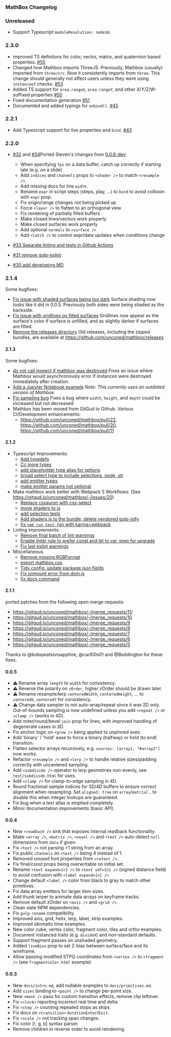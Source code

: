 ### MathBox Changelog

### Unreleased

- Support Typescript `moduleResolution: node16`.

### 2.3.0

- improved TS defintions for color, vector, matrix, and quaternion based properties. [#55](https://github.com/unconed/mathbox/pull/55)
- Changed how Mathbox imports ThreeJS. Previously, Mathbox (usually) imported from `three/src`. Now it consistently imports from `three`. This change should generally not affect users unless they were using `instanceof` checks. [#53](https://github.com/unconed/mathbox/pull/53)
- Added TS support for `area.rangeX`, `area.rangeY`, and other X/Y/Z/W-suffixed properties [#50](https://github.com/unconed/mathbox/pull/50)
- Fixed documentation generation [#51](https://github.com/unconed/mathbox/pull/51)
- Documented and added typings for `unbind()`. [#45](https://github.com/unconed/mathbox/pull/45)

### 2.2.1
- Add Typescript support for live properties and `bind`. [#43](https://github.com/unconed/mathbox/pull/43)

### 2.2.0

- [#32](https://github.com/unconed/mathbox/pull/32) and [#34](https://github.com/unconed/mathbox/pull/34)Ported Steven's changes from [0.0.6-dev](https://github.com/unconed/mathbox/blob/dev/CHANGES.md):

    - When specifying `fps` on a data buffer, catch up correctly if starting late (e.g. on a slide)
    - Add `indices` and `channels` props to `<shader />` to match `<resample />`.
    - Add missing docs for line `width`.
    - Rename `expr` in script steps (steps, play, ...) to `bind` to avoid collision with `expr` prop.
    - Fix origin/range changes not being picked up
    - Force `<layer />` to flatten to an orthogonal view
    - Fix rendering of partially filled buffers
    - Make closed lines/vectors work properly
    - Make closed surfaces work properly
    - Add optional `normals` to `<surface />`
    - Add `<latch />` to control expr/data updates when conditions change
- [#33 Separate linting and tests in Github Actions](https://github.com/unconed/mathbox/pull/33)
- [#31 remove gulp-eslint](https://github.com/unconed/mathbox/pull/31)
- [#30 add developing.MD](https://github.com/unconed/mathbox/pull/30)

### 2.1.4

Some bugfixes:

- [Fix issue with shaded surfaces being too dark](https://github.com/unconed/mathbox/pull/26) Surface shading now looks like it did in 0.0.5. Previously both sides were being shaded as the backside.
- [Fix issue with gridlines on filled surfaces](https://github.com/unconed/mathbox/pull/27) Gridlines now appear as the surface's color if surface is unfilled, and as slightly darker if surfaces are filled.
- [Remove the releases directory](https://github.com/unconed/mathbox/pull/28) Old releases, including the zipped bundles, are available at https://github.com/unconed/mathbox/releases

#### 2.1.3

Some bugfixes:

- [do not call inspect if mathbox was destroyed](https://github.com/unconed/mathbox/pull/23) Fixes an issue where Mathbox would asynchronously error if instances were destroyed immediately after creation.
- [Add a Jupyter Notebook example](https://github.com/unconed/mathbox/pull/17) _Note: This currently uses an outdated version of Mathbox._
- [Fix sampling bug](https://gitgud.io/unconed/mathbox/-/merge_requests/36) Fixes a bug where `width`, `height`, and `depth` could be increased but not decreased
- Mathbox has been moved from GitGud to Github. Various CI/Development enhancements:
  - https://github.com/unconed/mathbox/pull/22, https://github.com/unconed/mathbox/pull/20, https://github.com/unconed/mathbox/pull/11

#### 2.1.2

- Typescript Improvements:
  - [Add typedefs](https://gitgud.io/unconed/mathbox/-/merge_requests/28/)
  - [Cc more types](https://gitgud.io/unconed/mathbox/-/merge_requests/29/)
  - [add placeholder type alias for options](https://gitgud.io/unconed/mathbox/-/merge_requests/30/)
  - [broad select type to include selections, node, str](https://gitgud.io/unconed/mathbox/-/merge_requests/32/)
  - [add emitter types](https://gitgud.io/unconed/mathbox/-/merge_requests/33/)
  - [make emitter params not optional](https://gitgud.io/unconed/mathbox/-/merge_requests/34/)
- Make mathbox work better with Webpack 5 Workflows: (See https://gitgud.io/unconed/mathbox/-/issues/20)
  - [Replace cssauron with css-select](https://gitgud.io/unconed/mathbox/-/merge_requests/25/)
  - [move shaders to js](https://gitgud.io/unconed/mathbox/-/merge_requests/24/)
  - [add selection tests](https://gitgud.io/unconed/mathbox/-/merge_requests/21/)
  - [Add shaders.js to the bundle, delete vendored gulp-jsify](https://gitgud.io/unconed/mathbox/-/merge_requests/20/)
  - [fix `npm run test`; run with karma+webpack](https://gitgud.io/unconed/mathbox/-/merge_requests/18/)
- Linting improvements:
  - [Remove final batch of lint warnings](https://gitgud.io/unconed/mathbox/-/merge_requests/23/)
  - [Enable linter rule to prefer const and let to var, prep for upgrade](https://gitgud.io/unconed/mathbox/-/merge_requests/15/)
  - [Fix last eslint warnings](https://gitgud.io/unconed/mathbox/-/merge_requests/14/)
- Miscellaneous
  - [Remove missing RGBFormat](https://gitgud.io/unconed/mathbox/-/merge_requests/17/)
  - [export mathbox.css](https://gitgud.io/unconed/mathbox/-/merge_requests/31/)
  - [Tidy config, update package.json fields](https://gitgud.io/unconed/mathbox/-/merge_requests/19/)
  - [Fix unmount error from dom.js](https://gitgud.io/unconed/mathbox/-/merge_requests/22/)
  - [fix docs command](https://gitgud.io/unconed/mathbox/-/merge_requests/27/)

#### 2.1.1

ported patches from the following open merge requests:

- https://gitgud.io/unconed/mathbox/-/merge_requests/11/
- https://gitgud.io/unconed/mathbox/-/merge_requests/10
- https://gitgud.io/unconed/mathbox/-/merge_requests/9
- https://gitgud.io/unconed/mathbox/-/merge_requests/8
- https://gitgud.io/unconed/mathbox/-/merge_requests/7
- https://gitgud.io/unconed/mathbox/-/merge_requests/6
- https://gitgud.io/unconed/mathbox/-/merge_requests/5

Thanks to @bobqwatsonsapphire, @carl00s01 and @Beddington for these fixes.

#### 0.0.5

- ⚠️ Rename array `length` to `width` for consistency.
- ⚠️ Reverse the polarity on `zOrder`, higher zOrder should be drawn later.
- ⚠️ Rename resample/lerp `centeredWidth`, `centeredHeight`, ... to `centeredX`, `centeredY` for consistency.
- ⚠️ Change data sampler to not auto-wrap/repeat since it was 2D only. Out-of-bounds sampling is now undefined unless you add `<repeat />` or `<clamp />` (works in 4D).
- Add miter/round/bevel `join` prop for lines, with improved handling of degenerate cases in 3D.
- Fix anchor logic on `<grow />` being applied to unpinned axes.
- Add 'binary' / 'hold' ease to force a binary (halfway) or hold (to end) transition.
- Flatten selector arrays recursively, e.g. `sources: [array1, "#array2"]` now works.
- Refactor `<resample />` and `<lerp />` to handle relative sizes/padding correctly with uncentered sampling.
- Add `<subdivide />` operator to lerp geometries non-evenly, see `test/subdivide.html` for uses.
- Add `<clamp />` for clamp-to-edge sampling in 4D.
- Round fractional sample indices for 3D/4D buffers to ensure correct alignment when resampling. Set `aligned: true` on `array`/`matrix`/... to disable this when integer lookups are guaranteed.
- Fix bug when a text atlas is emptied completely.
- Minor documentation improvements (basic API).

#### 0.0.4

- New `<readback />` sink that exposes internal readback functionality.
- Make `<array />`, `<matrix />`, `<voxel />` and `<text />` auto-detect `null` dimensions from `data` if given.
- Fix `<text />` not parsing >1 string from an array.
- Fix public `channels` on `<text />` being 4 instead of 1.
- Removed unused font properties from `<retext />`.
- Fix final/const props being overwritable on initial set.
- Rename `<text expand={n} />` to `<text sdf={n} />` (signed distance field) to avoid confusion with `<label expand={n} />`
- Change default `<label />` color from black to gray to match other primitives.
- Fix data array emitters for larger item sizes.
- Add thunk lerper to animate data arrays on keyframe tracks.
- Remove default zOrder on `<axis />` and `<grid />`.
- Clean slate NPM dependencies.
- Fix `gulp-rename` compatibility.
- Improved axis, grid, helix, lerp, label, strip examples.
- Improved idiomatic time examples.
- New color cube, vertex color, fragment color, tiles and ortho examples.
- Document instanced traits (e.g. `divideX`) and non-standard defaults.
- Support fragment passes on unshaded geometry.
- Added `lineBias` prop to set Z-bias between surface/face and its wireframe.
- Allow passing modified STPQ coordinates from `<vertex />` to `<fragment />` (see `fragmentcolor.html` example)

#### 0.0.3

- New `docs/intro.md`, add nullable examples to `docs/primitives.md`.
- Add `sizes` binding to `<point />` to change per-point size.
- New `<mask />` pass for custom transition effects, remove clip leftover.
- Fix `<clock>` reporting incorrect real time and delta.
- Fix `<step />` counting repeated stops as skips.
- Fix docs on `<transition>` `durationEnter`/`Exit`.
- Fix `<scale />` not tracking span changes.
- Fix color [r, g, b] syntax parser.
- Remove children in reverse order to avoid reindexing.
